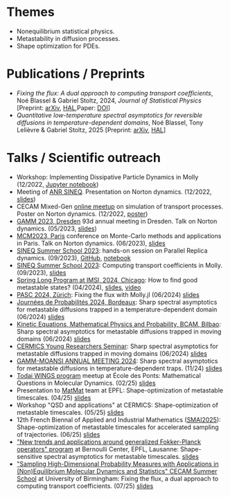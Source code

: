 # Themes
- Nonequilibrium statistical physics.
- Metastability in diffusion processes.
- Shape optimization for PDEs.

# Publications / Preprints
- *Fixing the flux: A dual approach to computing transport coefficients*, Noé Blassel & Gabriel Stoltz, 2024, *Journal of Statistical Physics* [Preprint: [arXiv](https://arxiv.org/abs/2305.08224), [HAL](https://hal.science/hal-04099515),Paper: [DOI](https://doi.org/10.1007/s10955-024-03230-x)]
- *Quantitative low-temperature spectral asymptotics for reversible diffusions in temperature-dependent domains*, Noé Blassel, Tony Lelièvre & Gabriel Stoltz, 2025 [Preprint: [arXiv](https://arxiv.org/abs/2501.16082), [HAL](https://hal.science/hal-04917900v1)]
# Talks / Scientific outreach

- Workshop: Implementing Dissipative Particle Dynamics in Molly (12/2022, [Jupyter notebook](../outreach/molly_workshop.ipynb))
- Meeting of [ANR SINEQ](https://sites.google.com/view/aleiac/anr-sineq). Presentation on Norton dynamics. (12/2022, [slides](../outreach/slides_anr_sineq_2022.pdf))
- CECAM Mixed-Gen [online meetup](https://www.cecam.org/workshop-details/1184) on simulation of transport processes. Poster on Norton dynamics. (12/2022, [poster](../outreach/poster_cecam_2022.pdf))
- [GAMM 2023, Dresden](https://jahrestagung.gamm-ev.de/) 93d annual meeting in Dresden. Talk on Norton dynamics. (05/2023, [slides](../outreach/gamm_2023.pdf))
- [MCM2023, Paris](https://mcm2023.sciencesconf.org/) conference on Monte-Carlo methods and applications in Paris. Talk on Norton dynamics. (06/2023), [slides](../outreach/mcm_2023.pdf)
- [SINEQ Summer School 2023](https://sites.google.com/view/aleiac/anr-sineq/summer-school-mol-dyn-on-julia): hands-on session on Parallel Replica dynamics. (09/2023), [GitHub](https://github.com/noeblassel/SINEQSummerSchool2023), [notebook](../outreach/par_rep.ipynb)
- [SINEQ Summer School 2023](https://sites.google.com/view/aleiac/anr-sineq/summer-school-mol-dyn-on-julia): Computing transport coefficients in Molly. (09/2023), [slides](../outreach/slides_anr_sineq_2023.html)
- [Spring Long Program at IMSI, 2024, Chicago](https://www.imsi.institute/activities/data-driven-materials-informatics/): How to find good metastable states? (04/2024), [slides](../outreach/imsi_2024.pdf), [video](https://youtube.com/watch?v=9NNgoWPUR50)
- [PASC 2024, Zürich](https://pasc24.pasc-conference.org/): Fixing the flux with Molly.jl (06/2024) [slides](../outreach/slides_pasc_2024.html)
- [Journées de Probabilités 2024, Bordeaux](https://indico.math.cnrs.fr/event/11353/): Sharp spectral asymptotics for metastable diffusions trapped in
a temperature-dependent domain (06/2024) [slides](../outreach/probas_2024.pdf)
- [Kinetic Equations, Mathematical Physics and Probability, BCAM, Bilbao](https://www.bcamath.org/events/kemap/en/): Sharp spectral asymptotics for metastable diffusions trapped in moving domains (06/2024) [slides](../outreach/bilbao_2024.pdf)
- [CERMICS Young Researchers Seminar](https://cermics-lab.enpc.fr/seminaires/young-researchers-seminar/): Sharp spectral asymptotics for metastable diffusions trapped in moving domains (06/2024) [slides](../outreach/slides_cermics.pdf)
- [GAMM-MOANSI ANNUAL MEETING 2024](https://moansi.wixsite.com/gamm/2024): Sharp spectral asymptotics for metastable diffusions in temperature-dependent traps. (11/24) [slides](../outreach/slides_moansi_2024.html)
- [Todai WINGS program](https://www.u-tokyo.ac.jp/en/academics/wings.html) meetup at École des Ponts: Mathematical Questions in Molecular Dynamics. (02/25) [slides](../outreach/slides_todai.html)
- Presentation to [MatMat](https://matmat.org/) team at EPFL: Shape-optimization of metastable timescales. (04/25) [slides](../outreach/lausanne_2025.html)
- Workshop "QSD and applications" at CERMICS: Shape-optimization of metastable timescales. (05/25) [slides](../outreach/qsd_cermics_2025.html)
- 12th French Biennal of Applied and Industrial Mathematics ([SMAI2025](https://smai2025.math.cnrs.fr/en/)): Shape-optimization of metastable timescales for accelerated sampling of trajectories. (06/25) [slides](../outreach/smai2025.html)
- ["New trends and applications around generalized Fokker-Planck operators" program](https://genfokkerplanck.sciencesconf.org) at Bernoulli Center, EPFL, Lausanne: Shape-sensitive spectral asymptotics for metastable timescales. [slides](../outreach/bernoulli2025.html)
- ["Sampling High-Dimensional Probability Measures with Applications in (Non)Equilibrium Molecular Dynamics and Statistics" CECAM Summer School]() at University of Birmingham: Fixing the flux, a dual approach to computing transport coefficients. (07/25) [slides](../outreach/cecam2025.html)